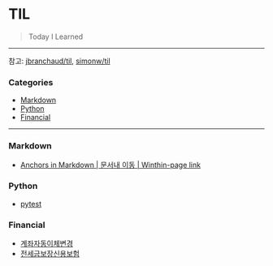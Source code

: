 # TIL

> Today I Learned


---

참고: [jbranchaud/til](https://github.com/jbranchaud/til), [simonw/til](https://github.com/simonw/til)

### Categories
* [Markdown](#markdown)
* [Python](#python)
* [Financial](#financial)


---
### Markdown
* [Anchors in Markdown | 문서내 이동 | Winthin-page link](https://github.com/AaronSeunghi/TIL/blob/main/markdown/move_at_same_page.md)


### Python
- [pytest](python/pytest.md)


### Financial
- [계좌자동이체변경](financial/ChangeSweepAccount.md)
- [전세금보장신용보험](financial/InsuranceOfHouseRentDeposit.md)
